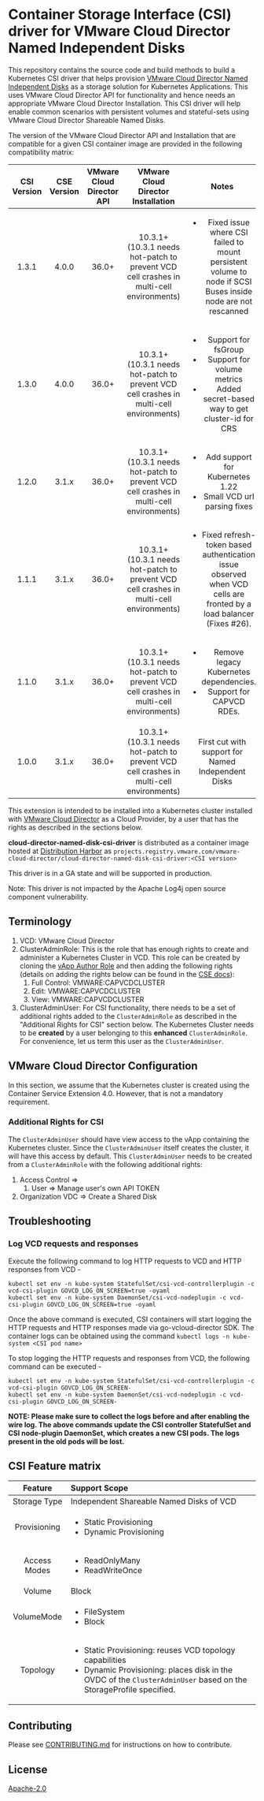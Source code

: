 # Container Storage Interface (CSI) driver for VMware Cloud Director Named Independent Disks
This repository contains the source code and build methods to build a Kubernetes CSI driver that helps provision [VMware Cloud Director Named Independent Disks](https://docs.vmware.com/en/VMware-Cloud-Director/10.3/VMware-Cloud-Director-Tenant-Portal-Guide/GUID-8F8BFCD3-071A-4E45-BAC0-A9B78F2C19CE.html) as a storage solution for Kubernetes Applications. This uses VMware Cloud Director API for functionality and hence needs an appropriate VMware Cloud Director Installation. This CSI driver will help enable common scenarios with persistent volumes and stateful-sets using VMware Cloud Director Shareable Named Disks.

The version of the VMware Cloud Director API and Installation that are compatible for a given CSI container image are provided in the following compatibility matrix:

| CSI Version | CSE Version | VMware Cloud Director API | VMware Cloud Director Installation | Notes | Kubernetes Versions | docs |
| :---------: | :---------: | :-----------------------: | :--------------------------------: | :----: | :----------------------- | :--: |
| 1.3.1 | 4.0.0 | 36.0+ | 10.3.1+ <br/>(10.3.1 needs hot-patch to prevent VCD cell crashes in multi-cell environments) |<ul><li>Fixed issue where CSI failed to mount persistent volume to node if SCSI Buses inside node are not rescanned </li></ul> |<ul><li>1.22</li><li>1.21</li><li>1.20</li><li>1.19</li></ul>|[CSI 1.3.z docs](https://github.com/vmware/cloud-director-named-disk-csi-driver/tree/1.3.z)|
| 1.3.0 | 4.0.0 | 36.0+ | 10.3.1+ <br/>(10.3.1 needs hot-patch to prevent VCD cell crashes in multi-cell environments) |<ul><li>Support for fsGroup</li><li>Support for volume metrics</li><li>Added secret-based way to get cluster-id for CRS</li></ul> |<ul><li>1.22</li><li>1.21</li><li>1.20</li><li>1.19</li></ul>|[CSI 1.3.z docs](https://github.com/vmware/cloud-director-named-disk-csi-driver/tree/1.3.z)|
| 1.2.0 | 3.1.x | 36.0+ | 10.3.1+ <br/>(10.3.1 needs hot-patch to prevent VCD cell crashes in multi-cell environments) |<ul><li>Add support for Kubernetes 1.22</li><li>Small VCD url parsing fixes</li></ul> |<ul><li>1.22</li><li>1.21</li><li>1.20</li><li>1.19</li></ul>|[CSI 1.2.x docs](https://github.com/vmware/cloud-director-named-disk-csi-driver/tree/1.2.x)|
| 1.1.1 | 3.1.x | 36.0+ | 10.3.1+ <br/>(10.3.1 needs hot-patch to prevent VCD cell crashes in multi-cell environments) |<ul><li>Fixed refresh-token based authentication issue observed when VCD cells are fronted by a load balancer (Fixes #26).</ul> |<ul><li>1.21</li><li>1.20</li><li>1.19</li></ul>|[CSI 1.1.x docs](https://github.com/vmware/cloud-director-named-disk-csi-driver/tree/1.1.x)|
| 1.1.0 | 3.1.x | 36.0+ | 10.3.1+ <br/>(10.3.1 needs hot-patch to prevent VCD cell crashes in multi-cell environments) |<ul><li>Remove legacy Kubernetes dependencies.</li><li>Support for CAPVCD RDEs.</li></ul> |<ul><li>1.21</li><li>1.20</li><li>1.19</li></ul>|[CSI 1.1.x docs](https://github.com/vmware/cloud-director-named-disk-csi-driver/tree/1.1.x)|
| 1.0.0 | 3.1.x | 36.0+ | 10.3.1+ <br/>(10.3.1 needs hot-patch to prevent VCD cell crashes in multi-cell environments) | First cut with support for Named Independent Disks |<ul><li>1.21</li><li>1.20</li><li>1.19</li></ul>|[CSI 1.0.0 docs](https://github.com/vmware/cloud-director-named-disk-csi-driver/tree/1.0.0)|

This extension is intended to be installed into a Kubernetes cluster installed with [VMware Cloud Director](https://www.vmware.com/products/cloud-director.html) as a Cloud Provider, by a user that has the rights as described in the sections below.

**cloud-director-named-disk-csi-driver** is distributed as a container image hosted at [Distribution Harbor](https://projects.registry.vmware.com) as `projects.registry.vmware.com/vmware-cloud-director/cloud-director-named-disk-csi-driver:<CSI version>`

This driver is in a GA state and will be supported in production.

Note: This driver is not impacted by the Apache Log4j open source component vulnerability.

## Terminology
1. VCD: VMware Cloud Director
2. ClusterAdminRole: This is the role that has enough rights to create and administer a Kubernetes Cluster in VCD. This role can be created by cloning the [vApp Author Role](https://docs.vmware.com/en/VMware-Cloud-Director/10.3/VMware-Cloud-Director-Tenant-Portal-Guide/GUID-BC504F6B-3D38-4F25-AACF-ED584063754F.html) and then adding the following rights (details on adding the rights below can be found in the [CSE docs](https://github.com/rocknes/container-service-extension/blob/cse_3_1_docs/docs/cse3_1/RBAC.md#additional-required-rights)):
   1. Full Control: VMWARE:CAPVCDCLUSTER
   2. Edit: VMWARE:CAPVCDCLUSTER
   3. View: VMWARE:CAPVCDCLUSTER
3. ClusterAdminUser: For CSI functionality, there needs to be a set of additional rights added to the `ClusterAdminRole` as described in the "Additional Rights for CSI" section below. The Kubernetes Cluster needs to be **created** by a user belonging to this **enhanced** `ClusterAdminRole`. For convenience, let us term this user as the `ClusterAdminUser`.

## VMware Cloud Director Configuration
In this section, we assume that the Kubernetes cluster is created using the Container Service Extension 4.0. However, that is not a mandatory requirement.

### Additional Rights for CSI
The `ClusterAdminUser` should have view access to the vApp containing the Kubernetes cluster. Since the `ClusterAdminUser` itself creates the cluster, it will have this access by default.
This `ClusterAdminUser` needs to be created from a `ClusterAdminRole` with the following additional rights:
1. Access Control =>
   1. User => Manage user's own API TOKEN
2. Organization VDC => Create a Shared Disk

## Troubleshooting
### Log VCD requests and responses
Execute the following command to log HTTP requests to VCD and HTTP responses from VCD -
```shell
kubectl set env -n kube-system StatefulSet/csi-vcd-controllerplugin -c vcd-csi-plugin GOVCD_LOG_ON_SCREEN=true -oyaml
kubectl set env -n kube-system DaemonSet/csi-vcd-nodeplugin -c vcd-csi-plugin GOVCD_LOG_ON_SCREEN=true -oyaml
```
Once the above command is executed, CSI containers will start logging the HTTP requests and HTTP responses made via go-vcloud-director SDK.
The container logs can be obtained using the command `kubectl logs -n kube-system <CSI pod name>`

To stop logging the HTTP requests and responses from VCD, the following command can be executed -
```shell
kubectl set env -n kube-system StatefulSet/csi-vcd-controllerplugin -c vcd-csi-plugin GOVCD_LOG_ON_SCREEN-
kubectl set env -n kube-system DaemonSet/csi-vcd-nodeplugin -c vcd-csi-plugin GOVCD_LOG_ON_SCREEN-
```

**NOTE: Please make sure to collect the logs before and after enabling the wire log. The above commands update the CSI controller StatefulSet and CSI node-plugin DaemonSet, which creates a new CSI pods. The logs present in the old pods will be lost.**
## CSI Feature matrix
| Feature | Support Scope                                                                                                                                                                                  |
| :---------: |:-----------------------------------------------------------------------------------------------------------------------------------------------------------------------------------------------|
| Storage Type | Independent Shareable Named Disks of VCD                                                                                                                                                       |
|Provisioning| <ul><li>Static Provisioning</li><li>Dynamic Provisioning</li></ul>                                                                                                                             |
|Access Modes| <ul><li>ReadOnlyMany</li><li>ReadWriteOnce</li></ul>                                                                                                                                           |
|Volume| Block                                                                                                                                                                                          |
|VolumeMode| <ul><li>FileSystem</li><li>Block</li></ul>                                                                                                                                                     |
|Topology| <ul><li>Static Provisioning: reuses VCD topology capabilities</li><li>Dynamic Provisioning: places disk in the OVDC of the `ClusterAdminUser` based on the StorageProfile specified.</li></ul> |

## Contributing
Please see [CONTRIBUTING.md](CONTRIBUTING.md) for instructions on how to contribute.


## License
[Apache-2.0](LICENSE.txt)
